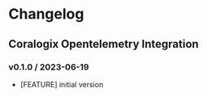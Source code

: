 # Changelog

## Coralogix Opentelemetry Integration

### v0.1.0 / 2023-06-19
* [FEATURE] initial version
